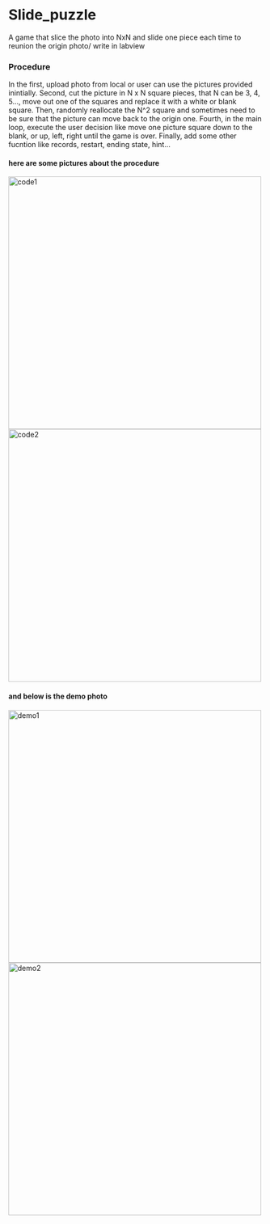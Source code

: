 # Slide_puzzle
A game that slice the photo into NxN and slide one piece each time to reunion the origin photo/
write in labview

### Procedure
In the first, upload photo from local or user can use the pictures provided inintially.
Second, cut the picture in N x N square pieces, that N can be 3, 4, 5..., move out one of the squares and replace it with a white or blank square.
Then, randomly reallocate the N^2 square and sometimes need to be sure that the picture can move back to the origin one.
Fourth, in the main loop, execute the user decision like move one picture square down to the blank, or up, left, right until the game is over.
Finally, add some other fucntion like records, restart, ending state, hint...  

#### here are some pictures about the procedure
<img src ="https://user-images.githubusercontent.com/65355492/135991689-dafc9b6e-a8c7-4f08-941f-f59b1b6c77e2.png" alt = "code1" width = "500"/>  
<img src ="https://user-images.githubusercontent.com/65355492/135991753-1431de85-e08b-4a3e-bfa3-0c6fff276410.png" alt = "code2" width = "500"/>  


#### and below is the demo photo
<img src ="https://user-images.githubusercontent.com/65355492/135991338-f2c78fa0-dd01-4898-a5a1-36a52c3e5b20.png" alt = "demo1" width = "500"/>  
<img src ="https://user-images.githubusercontent.com/65355492/135991974-e298a06c-aa54-40ef-87df-04bc1c702432.jpg" alt = "demo2" width = "500"/>



